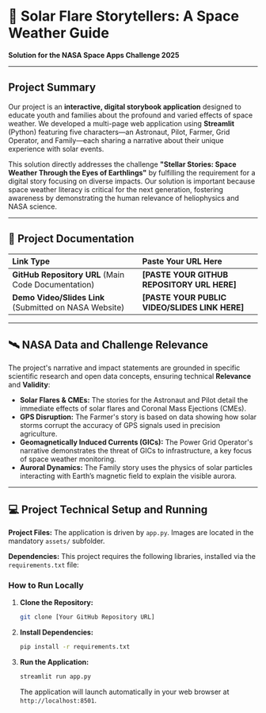# 🚀 Solar Flare Storytellers: A Space Weather Guide

**Solution for the NASA Space Apps Challenge 2025**

---

## Project Summary

Our project is an **interactive, digital storybook application** designed to educate youth and families about the profound and varied effects of space weather. We developed a multi-page web application using **Streamlit** (Python) featuring five characters—an Astronaut, Pilot, Farmer, Grid Operator, and Family—each sharing a narrative about their unique experience with solar events.

This solution directly addresses the challenge **"Stellar Stories: Space Weather Through the Eyes of Earthlings"** by fulfilling the requirement for a digital story focusing on diverse impacts. Our solution is important because space weather literacy is critical for the next generation, fostering awareness by demonstrating the human relevance of heliophysics and NASA science.

---

## 🔗 Project Documentation

| Link Type | **Paste Your URL Here** |
| :--- | :--- |
| **GitHub Repository URL** (Main Code Documentation) | **[PASTE YOUR GITHUB REPOSITORY URL HERE]** |
| **Demo Video/Slides Link** (Submitted on NASA Website) | **[PASTE YOUR PUBLIC VIDEO/SLIDES LINK HERE]** |

---

## 🛰️ NASA Data and Challenge Relevance

The project's narrative and impact statements are grounded in specific scientific research and open data concepts, ensuring technical **Relevance** and **Validity**:

* **Solar Flares & CMEs:** The stories for the Astronaut and Pilot detail the immediate effects of solar flares and Coronal Mass Ejections (CMEs).
* **GPS Disruption:** The Farmer's story is based on data showing how solar storms corrupt the accuracy of GPS signals used in precision agriculture.
* **Geomagnetically Induced Currents (GICs):** The Power Grid Operator's narrative demonstrates the threat of GICs to infrastructure, a key focus of space weather monitoring.
* **Auroral Dynamics:** The Family story uses the physics of solar particles interacting with Earth’s magnetic field to explain the visible aurora.

---

## 💻 Project Technical Setup and Running

**Project Files:** The application is driven by `app.py`. Images are located in the mandatory `assets/` subfolder.

**Dependencies:** This project requires the following libraries, installed via the `requirements.txt` file:

### How to Run Locally

1.  **Clone the Repository:**
    ```bash
    git clone [Your GitHub Repository URL]
    ```
2.  **Install Dependencies:**
    ```bash
    pip install -r requirements.txt
    ```
3.  **Run the Application:**
    ```bash
    streamlit run app.py
    ```
    The application will launch automatically in your web browser at `http://localhost:8501`.

